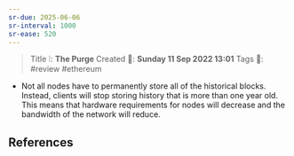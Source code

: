 ```yaml
---
sr-due: 2025-06-06
sr-interval: 1000
sr-ease: 520
---
```


> Title ❕: **The Purge**
> Created 📅: **Sunday 11 Sep 2022 13:01**
  Tags 📎: #review #ethereum 

- Not all nodes have to permanently store all of the historical blocks. Instead, clients will stop storing history that is more than one year old. This means that hardware requirements for nodes will decrease and the bandwidth of the network will reduce.

## References 